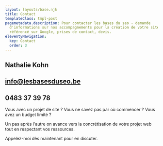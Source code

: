 ```yaml
---
layout: layouts/base.njk
title: Contact
templateClass: tmpl-post
pagemetadata.description: Pour contacter les bases du seo - demande
  d'informations sur nos accompagnements pour la création de votre site internet
  référencé sur Google, prises de contact, devis.
eleventyNavigation:
  key: Contact
  order: 3
---
```

## Nathalie Kohn

## info@lesbasesduseo.be

## 0483 37 39 78



Vous avec un projet de site ? Vous ne savez pas par où commencer ? Vous avez un budget limité ? 

Un pas après l'autre on avance vers la concrétisation de votre projet web tout en respectant vos ressources.

Appelez-moi dès maintenant pour en discuter.